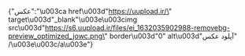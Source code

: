 {"عکس":"\u003ca href\u003d\"https://uupload.ir/\" target\u003d\"_blank\"\u003e\u003cimg src\u003d\"https://s6.uupload.ir/files/ei_1632035902988-removebg-preview_optimized_jowc.png\" border\u003d\"0\" alt\u003d\"آپلود عکس\" /\u003e\u003c/a\u003e"}
